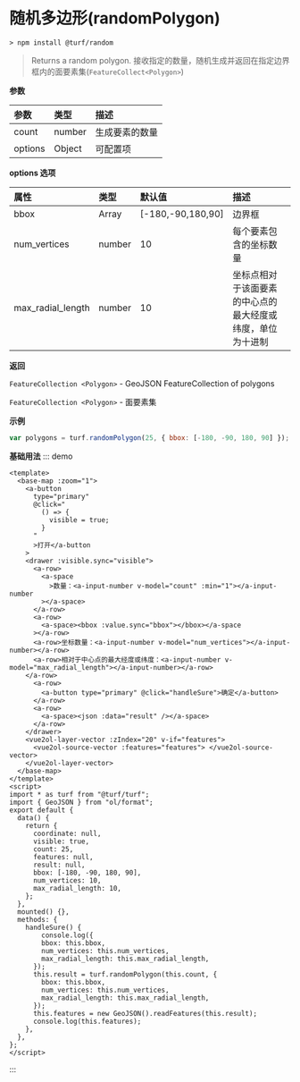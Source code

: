 # 随机多边形(randomPolygon)

```
> npm install @turf/random
```

> Returns a random polygon.
> 接收指定的数量，随机生成并返回在指定边界框内的面要素集(`FeatureCollect<Polygon>`)

**参数**

| 参数    | 类型   | 描述           |
| :------ | :----- | :------------- |
| count   | number | 生成要素的数量 |
| options | Object | 可配置项       |

**options 选项**

| 属性              | 类型   | 默认值            | 描述                                                       |
| :---------------- | :----- | :---------------- | :--------------------------------------------------------- |
| bbox              | Array  | [-180,-90,180,90] | 边界框                                                     |
| num_vertices      | number | 10                | 每个要素包含的坐标数量                                     |
| max_radial_length | number | 10                | 坐标点相对于该面要素的中心点的最大经度或纬度，单位为十进制 |

**返回**

`FeatureCollection <Polygon>` - GeoJSON FeatureCollection of polygons

`FeatureCollection <Polygon>` - 面要素集

**示例**

```js
var polygons = turf.randomPolygon(25, { bbox: [-180, -90, 180, 90] }); // 25个面要素集合
```

**基础用法**
::: demo

```vue
<template>
  <base-map :zoom="1">
    <a-button
      type="primary"
      @click="
        () => {
          visible = true;
        }
      "
      >打开</a-button
    >
    <drawer :visible.sync="visible">
      <a-row>
        <a-space
          >数量：<a-input-number v-model="count" :min="1"></a-input-number
        ></a-space>
      </a-row>
      <a-row>
        <a-space><bbox :value.sync="bbox"></bbox></a-space
      ></a-row>
      <a-row>坐标数量：<a-input-number v-model="num_vertices"></a-input-number></a-row>
      <a-row>相对于中心点的最大经度或纬度：<a-input-number v-model="max_radial_length"></a-input-number></a-row>
    </a-row>
      <a-row>
        <a-button type="primary" @click="handleSure">确定</a-button>
      </a-row>
      <a-row>
        <a-space><json :data="result" /></a-space>
      </a-row>
    </drawer>
    <vue2ol-layer-vector :zIndex="20" v-if="features">
      <vue2ol-source-vector :features="features"> </vue2ol-source-vector>
    </vue2ol-layer-vector>
  </base-map>
</template>
<script>
import * as turf from "@turf/turf";
import { GeoJSON } from "ol/format";
export default {
  data() {
    return {
      coordinate: null,
      visible: true,
      count: 25,
      features: null,
      result: null,
      bbox: [-180, -90, 180, 90],
      num_vertices: 10,
      max_radial_length: 10,
    };
  },
  mounted() {},
  methods: {
    handleSure() {
        console.log({
        bbox: this.bbox,
        num_vertices: this.num_vertices,
        max_radial_length: this.max_radial_length,
      });
      this.result = turf.randomPolygon(this.count, {
        bbox: this.bbox,
        num_vertices: this.num_vertices,
        max_radial_length: this.max_radial_length,
      });
      this.features = new GeoJSON().readFeatures(this.result);
      console.log(this.features);
    },
  },
};
</script>
```

:::
